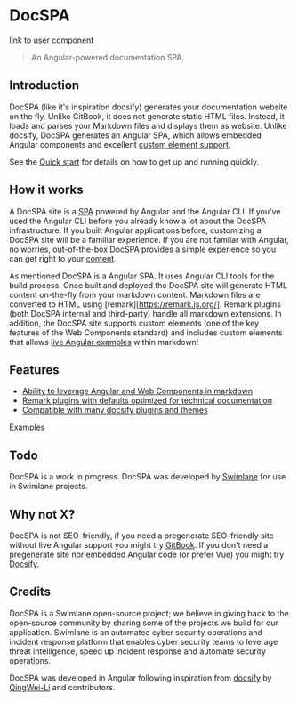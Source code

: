 # DocSPA

<md-link href="/quickstart#quick-start">link to user component</a>

> An Angular-powered documentation SPA.

## Introduction

DocSPA (like it's inspiration docsify) generates your documentation website on the fly. Unlike GitBook, it does not generate static HTML files. Instead, it loads and parses your Markdown files and displays them as website. Unlike docsify, DocSPA generates an Angular SPA, which allows embedded Angular components and excellent [custom element support](https://custom-elements-everywhere.com/#angular).

See the [Quick start](quickstart) for details on how to get up and running quickly.

## How it works

A DocSPA site is a <abbr title="Single Page Application">SPA</abbr> powered by Angular and the Angular CLI.  If you've used the Angular CLI before you already know a lot about the DocSPA infrastructure.  If you built Angular applications before, customizing a DocSPA site will be a familiar experience.  If you are not familar with Angular, no worries, out-of-the-box DocSPA provides a simple experience so you can get right to your [content](content).

As mentioned DocSPA is a Angular SPA.  It uses Angular CLI tools for the build process.  Once built and deployed the DocSPA site will generate HTML content on-the-fly from your markdown content.  Markdown files are converted to HTML using [remark][https://remark.js.org/].  Remark plugins (both DocSPA internal and third-party) handle all markdown extensions.  In addition, the DocSPA site supports custom elements (one of the key features of the Web Components standard) and includes custom elements that allows [live Angular examples](features#runtime-content) within markdown!

## Features

- [Ability to leverage Angular and Web Components in markdown](features#custom-elements)
- [Remark plugins with defaults optimized for technical documentation](features#markdown-extensions)
- [Compatible with many docsify plugins and themes](features#docsify-plugins)

[Examples](features)

## Todo

DocSPA is a work in progress.  DocSPA was developed by [Swimlane](http://swimlane.com/) for use in Swimlane projects.

## Why not X?

DocSPA is not SEO-friendly, if you need a pregenerate SEO-friendly site without live Angular support you might try [GitBook](https://www.gitbook.com/).  If you don't need a pregenerate site nor embedded Angular code (or prefer Vue) you might try [Docsify](https://docsify.js.org/#/).

## Credits

DocSPA is a Swimlane open-source project; we believe in giving back to the open-source community by sharing some of the projects we build for our application. Swimlane is an automated cyber security operations and incident response platform that enables cyber security teams to leverage threat intelligence, speed up incident response and automate security operations.

DocSPA was developed in Angular following inspiration from [docsify](https://docsify.js.org/) by [QingWei-Li](https://github.com/QingWei-Li) and contributors.
